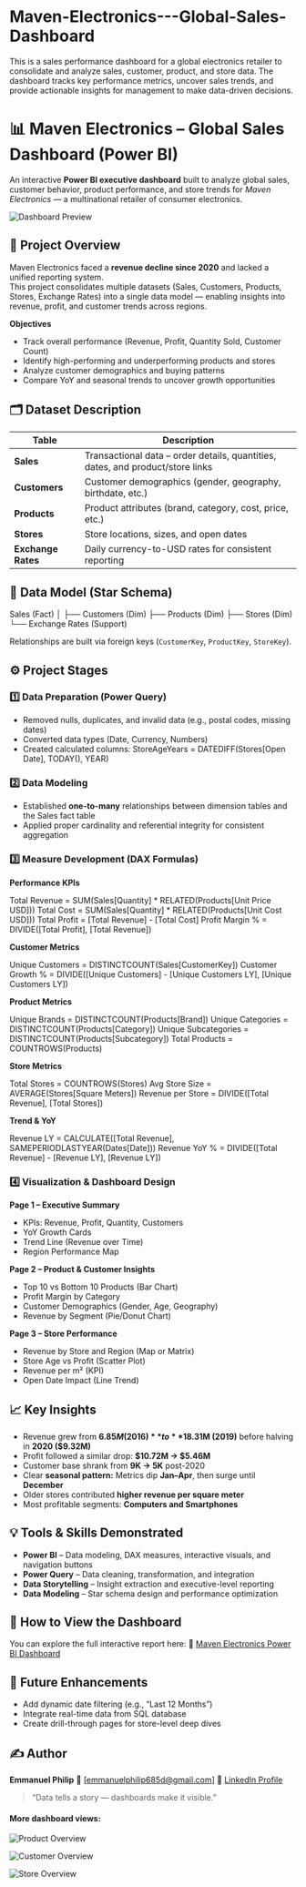 # Maven-Electronics---Global-Sales-Dashboard
This is a sales performance dashboard for a global electronics retailer to consolidate and analyze sales, customer, product, and store data. The dashboard tracks key performance metrics, uncover sales trends, and provide actionable insights for management to make data-driven decisions.

# 📊 Maven Electronics – Global Sales Dashboard (Power BI)

An interactive **Power BI executive dashboard** built to analyze global sales, customer behavior, product performance, and store trends for *Maven Electronics* — a multinational retailer of consumer electronics.

![Dashboard Preview](https://github.com/Damiskill/Maven-Electronics---Global-Sales-Dashboard/blob/main/sales.png)

## 🧭 Project Overview

Maven Electronics faced a **revenue decline since 2020** and lacked a unified reporting system.  
This project consolidates multiple datasets (Sales, Customers, Products, Stores, Exchange Rates) into a single data model — enabling insights into revenue, profit, and customer trends across regions.

**Objectives**
- Track overall performance (Revenue, Profit, Quantity Sold, Customer Count)
- Identify high-performing and underperforming products and stores
- Analyze customer demographics and buying patterns
- Compare YoY and seasonal trends to uncover growth opportunities

## 🗂️ Dataset Description

| Table | Description |
|-------|--------------|
| **Sales** | Transactional data – order details, quantities, dates, and product/store links |
| **Customers** | Customer demographics (gender, geography, birthdate, etc.) |
| **Products** | Product attributes (brand, category, cost, price, etc.) |
| **Stores** | Store locations, sizes, and open dates |
| **Exchange Rates** | Daily currency-to-USD rates for consistent reporting |

## 🧱 Data Model (Star Schema)

Sales (Fact)
│
├── Customers (Dim)
├── Products (Dim)
├── Stores (Dim)
└── Exchange Rates (Support)

Relationships are built via foreign keys (`CustomerKey`, `ProductKey`, `StoreKey`).

## ⚙️ Project Stages

### **1️⃣ Data Preparation (Power Query)**
- Removed nulls, duplicates, and invalid data (e.g., postal codes, missing dates)
- Converted data types (Date, Currency, Numbers)
- Created calculated columns:
  StoreAgeYears = DATEDIFF(Stores[Open Date], TODAY(), YEAR)

### **2️⃣ Data Modeling**

* Established **one-to-many** relationships between dimension tables and the Sales fact table
* Applied proper cardinality and referential integrity for consistent aggregation

### **3️⃣ Measure Development (DAX Formulas)**

**Performance KPIs**

Total Revenue = SUM(Sales[Quantity] * RELATED(Products[Unit Price USD]))
Total Cost = SUM(Sales[Quantity] * RELATED(Products[Unit Cost USD]))
Total Profit = [Total Revenue] - [Total Cost]
Profit Margin % = DIVIDE([Total Profit], [Total Revenue])

**Customer Metrics**

Unique Customers = DISTINCTCOUNT(Sales[CustomerKey])
Customer Growth % = DIVIDE([Unique Customers] - [Unique Customers LY], [Unique Customers LY])

**Product Metrics**

Unique Brands = DISTINCTCOUNT(Products[Brand])
Unique Categories = DISTINCTCOUNT(Products[Category])
Unique Subcategories = DISTINCTCOUNT(Products[Subcategory])
Total Products = COUNTROWS(Products)

**Store Metrics**

Total Stores = COUNTROWS(Stores)
Avg Store Size = AVERAGE(Stores[Square Meters])
Revenue per Store = DIVIDE([Total Revenue], [Total Stores])

**Trend & YoY**

Revenue LY = CALCULATE([Total Revenue], SAMEPERIODLASTYEAR(Dates[Date]))
Revenue YoY % = DIVIDE([Total Revenue] - [Revenue LY], [Revenue LY])


### **4️⃣ Visualization & Dashboard Design**

**Page 1 – Executive Summary**

* KPIs: Revenue, Profit, Quantity, Customers
* YoY Growth Cards
* Trend Line (Revenue over Time)
* Region Performance Map

**Page 2 – Product & Customer Insights**

* Top 10 vs Bottom 10 Products (Bar Chart)
* Profit Margin by Category
* Customer Demographics (Gender, Age, Geography)
* Revenue by Segment (Pie/Donut Chart)

**Page 3 – Store Performance**

* Revenue by Store and Region (Map or Matrix)
* Store Age vs Profit (Scatter Plot)
* Revenue per m² (KPI)
* Open Date Impact (Line Trend)

## 📈 Key Insights

* Revenue grew from **$6.85M (2016)** to **$18.31M (2019)** before halving in **2020 ($9.32M)**
* Profit followed a similar drop: **$10.72M → $5.46M**
* Customer base shrank from **9K → 5K** post-2020
* Clear **seasonal pattern:** Metrics dip **Jan–Apr**, then surge until **December**
* Older stores contributed **higher revenue per square meter**
* Most profitable segments: **Computers and Smartphones**

## 💡 Tools & Skills Demonstrated

* **Power BI** – Data modeling, DAX measures, interactive visuals, and navigation buttons
* **Power Query** – Data cleaning, transformation, and integration
* **Data Storytelling** – Insight extraction and executive-level reporting
* **Data Modeling** – Star schema design and performance optimization

## 🚀 How to View the Dashboard

You can explore the full interactive report here:
🔗 [Maven Electronics Power BI Dashboard](https://app.powerbi.com/view?r=eyJrIjoiZDZmNmVkYTUtOWViMy00NDAyLWIzZmQtZTk5ODU0ZDZmYjIzIiwidCI6IjgxYzdiMWY1LWRhMmMtNGFiYy04YjhkLTFlZDA2NTVhYjE4NiJ9)

## 🧩 Future Enhancements

* Add dynamic date filtering (e.g., “Last 12 Months”)
* Integrate real-time data from SQL database
* Create drill-through pages for store-level deep dives

## ✍️ Author

**Emmanuel Philip**
📧 [emmanuelphilip685d@gmail.com]
💼 [LinkedIn Profile](https://linkedin.com/in/PhilipEmmanuel)

> “Data tells a story — dashboards make it visible.”

#### More dashboard views:

![Product Overview](https://github.com/Damiskill/Maven-Electronics---Global-Sales-Dashboard/blob/main/Products.png)

![Customer Overview](https://github.com/Damiskill/Maven-Electronics---Global-Sales-Dashboard/blob/main/customer.png)

![Store Overview](https://github.com/Damiskill/Maven-Electronics---Global-Sales-Dashboard/blob/main/Store.png)

